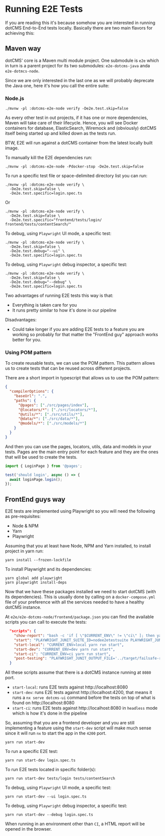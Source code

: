 # Running E2E Tests

If you are reading this it's because somehow you are interested in running dotCMS End-to-End tests locally.
Basically there are two main flavors for achieving this:

## Maven way
dotCMS' core is a Maven multi module project. One submodule is `e2e` which in turn is a parent project for its two submodules: `e2e-dotcms-java` anda `e2e-dotmcs-node`.

Since we are only interested in the last one as we will probably deprecate the Java one, here it's how you call the entire suite:  

### Node.js
```shell
./mvnw -pl :dotcms-e2e-node verify -De2e.test.skip=false
```
As every other test in out projects, if it has one or more dependencies, Maven will take care of their lifecycle.
Hence, you will see Docker containers for database, ElasticSearch, Wiremock and (obviously) dotCMS itself being started up and killed down as the tests run.

BTW, E2E will run against a dotCMS container from the latest locally built image.

To manually kill the E2E dependencies run: 
```shell
./mvnw -pl :dotcms-e2e-node -Pdocker-stop -De2e.test.skip=false
```

To run a specific test file or space-delimited directory list you can run:
```shell
./mvnw -pl :dotcms-e2e-node verify \
  -De2e.test.skip=false \
  -De2e.test.specific=login.spec.ts
```
Or
```shell
./mvnw -pl :dotcms-e2e-node verify \
  -De2e.test.skip=false \
  -De2e.test.specific="frontend/tests/login/ frontend/tests/contentSearch/"
```

To debug, using `Playwright` UI mode, a specific test:
```shell
./mvnw -pl :dotcms-e2e-node verify \
  -De2e.test.skip=false \
  -De2e.test.debug="--ui" \
  -De2e.test.specific=login.spec.ts
```

To debug, using `Playwright` debug inspector, a specific test:
```shell
./mvnw -pl :dotcms-e2e-node verify \
  -De2e.test.skip=false \
  -De2e.test.debug="--debug" \
  -De2e.test.specific=login.spec.ts
```

Two advantages of running E2E tests this way is that:
- Everything is taken care for you
- It runs pretty similar to how it's done in our pipeline

Disadvantages:
- Could take longer if you are adding E2E tests to a feature you are working so probably for that matter the "FrontEnd guy" approach works better for you.

### Using POM pattern 

To create reusable tests, we can use the POM pattern. This pattern allows us to create tests that can be reused across different projects.

There are a short import in typescript that allows us to use the POM pattern:

```json
{
  "compilerOptions": {
    "baseUrl": ".",
    "paths": {
      "@pages": ["./src/pages/index"],
      "@locators/*": ["./src/locators/*"],
      "@utils/*": ["./src/utils/*"],
      "@data/*": ["./src/data/*"],
      "@models/*": ["./src/models/*"]
    }
  }
}
```

And then you can use the pages, locators, utils, data and models in your tests. Pages are the main entry point for each feature and they are the ones that will be used to create the tests.

```typescript
import { LoginPage } from '@pages';

test('should login', async () => {
  await loginPage.login();
});
```




## FrontEnd guys way
E2E tests are implemented using Playwright so you will need the following as pre-requisites:
- Node & NPM
- Yarn
- Playwright

Assuming that you at least have Node, NPM and Yarn installed, to install project in yarn run:
```shell
yarn install --frozen-lockfile
```

To install Playwright and its dependencies:
```shell
yarn global add playwright
yarn playwright install-deps
```

Now that we have these packages installed we need to start dotCMS (with its dependencies). This is usually done by calling on a `docker-compose.yml` file of your preference with all the services needed to have a healthy dotCMS instance.

At `e2e/e2e-dotcms-node/frontend/package.json` you can find the available scripts you can call to execute the tests:

```json
  "scripts": {
    "show-report": "bash -c 'if [ \"$CURRENT_ENV\" != \"ci\" ]; then yarn playwright show-report; fi'",
    "start": "PLAYWRIGHT_JUNIT_SUITE_ID=nodee2etestsuite PLAYWRIGHT_JUNIT_SUITE_NAME='E2E Node Test Suite' PLAYWRIGHT_JUNIT_OUTPUT_FILE='../target/failsafe-reports/TEST-e2e-node-results.xml' yarn playwright test ${PLAYWRIGHT_SPECIFIC} ${PLAYWRIGHT_DEBUG}; yarn run show-report",
    "start-local": "CURRENT_ENV=local yarn run start",
    "start-dev": "CURRENT_ENV=dev yarn run start",
    "start-ci": "CURRENT_ENV=ci yarn run start",
    "post-testing": "PLAYWRIGHT_JUNIT_OUTPUT_FILE='../target/failsafe-reports/TEST-e2e-node-results.xml' node index.js"
  }
```

All these scripts assume that there is a dotCMS instance running at `8080` port.
- `start-local`: runs E2E tests against http://localhost:8080
- `start-dev`: runs E2E tests against http://localhost:4200, that means it runs a `nx serve dotcms-ui`
command before the tests on top of what is found on http://localhost:8080
- `start-ci`: runs E2E tests against http://localhost:8080 in `headless` mode which is how it's done in the pipeline

So, assuming that you are a frontend developer and you are still implementing a feature using the `start-dev` script will make much sense since it will run `nx` to start the app in the `4200` port.

```shell
yarn run start-dev
```

To run a specific E2E test:
```shell
yarn run start-dev login.spec.ts
```

To run E2E tests located in specific folder(s):
```shell
yarn run start-dev tests/login tests/contentSearch
```

To debug, using `Playwright` UI mode, a specific test:
```shell
yarn run start-dev --ui login.spec.ts
```

To debug, using `Playwright` debug inspector, a specific test:
```shell
yarn run start-dev --debug login.spec.ts
```

When running in an environment other than `CI`, a HTML report will be opened in the browser.
